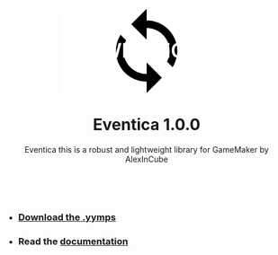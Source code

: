 <p align="center"><img src="https://raw.githubusercontent.com/alexincube/Eventica/main/LOGO.png" style="display:block; margin:auto; width:300px"></p>

<h1 align="center">Eventica 1.0.0</h1>

<p align="center">Eventica this is a robust and lightweight library for GameMaker by AlexInCube</p>

&nbsp;

&nbsp;

- ### [Download the .yymps](https://github.com/AlexInCube/Eventica/releases)
- ### Read the [documentation](https://alexincube.github.io/Eventica/#/latest/)

&nbsp;
